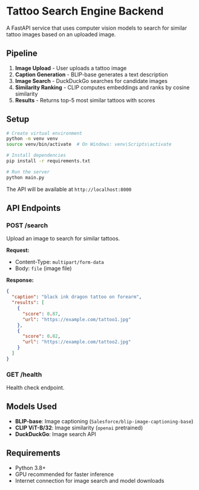 # Tattoo Search Engine Backend

A FastAPI service that uses computer vision models to search for similar tattoo images based on an uploaded image.

## Pipeline

1. **Image Upload** - User uploads a tattoo image
2. **Caption Generation** - BLIP-base generates a text description
3. **Image Search** - DuckDuckGo searches for candidate images
4. **Similarity Ranking** - CLIP computes embeddings and ranks by cosine similarity
5. **Results** - Returns top-5 most similar tattoos with scores

## Setup

```bash
# Create virtual environment
python -m venv venv
source venv/bin/activate  # On Windows: venv\Scripts\activate

# Install dependencies
pip install -r requirements.txt

# Run the server
python main.py
```

The API will be available at `http://localhost:8000`

## API Endpoints

### POST /search
Upload an image to search for similar tattoos.

**Request:**
- Content-Type: `multipart/form-data`
- Body: `file` (image file)

**Response:**
```json
{
  "caption": "black ink dragon tattoo on forearm",
  "results": [
    {
      "score": 0.87,
      "url": "https://example.com/tattoo1.jpg"
    },
    {
      "score": 0.82,
      "url": "https://example.com/tattoo2.jpg"
    }
  ]
}
```

### GET /health
Health check endpoint.

## Models Used

- **BLIP-base**: Image captioning (`Salesforce/blip-image-captioning-base`)
- **CLIP ViT-B/32**: Image similarity (`openai` pretrained)
- **DuckDuckGo**: Image search API

## Requirements

- Python 3.8+
- GPU recommended for faster inference
- Internet connection for image search and model downloads